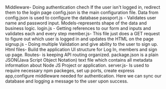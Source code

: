 Middleware- Doing authentication chech If the user isn't logged in, redirect them to the login page
config.json is the main configuration file. Data from config.json is used to configure the database
passport.js - Validates user name and password input.
Models-represents shape of the data and business logic.
login.js - Getting references to our form and inputs and validates each and every step
member.js- This file just does a GET request to figure out which user is logged in and updates the HTML on the page
signup.js - Doing multiple Validation and give ability to the user to sign up.
Html files- Build the application UI structure for Log In, members and sign up page.
Routes- is keeping API routing organized.
package.json is a plain JSON(Java Script Object Notation) text file which contains all metadata information about Node JS Project or application.
server.js- Is used to require necessary npm packeges, set up ports, create express app,configure middleware needed for authentication. Here we can sync our database and logging a message to the user upon success.


